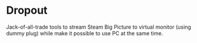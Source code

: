 # Dropout

Jack-of-all-trade tools to stream Steam Big Picture to virtual monitor (using dummy plug) while make it possible to use PC at the same time.
